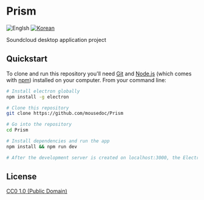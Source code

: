 # Prism

![Englsh](https://img.shields.io/badge/Language-English-lightgrey.svg) 
[![Korean](https://img.shields.io/badge/Language-Korean-blue.svg)](README_KR.md)

Soundcloud desktop application project

## Quickstart
To clone and run this repository you'll need [Git](https://git-scm.com) and [Node.js](https://nodejs.org/en/download/) (which comes with [npm](http://npmjs.com)) installed on your computer. From your command line:

```bash
# Install electron globally
npm install -g electron

# Clone this repository
git clone https://github.com/mousedoc/Prism

# Go into the repository
cd Prism

# Install dependencies and run the app
npm install && npm run dev

# After the development server is created on localhost:3000, the Electron are started.
```

## License
[CC0 1.0 (Public Domain)](LICENSE.md)
